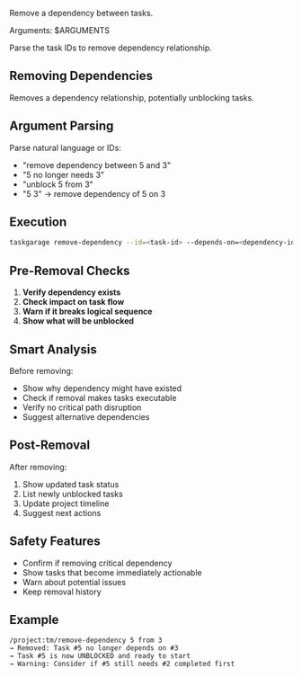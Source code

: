 Remove a dependency between tasks.

Arguments: $ARGUMENTS

Parse the task IDs to remove dependency relationship.

## Removing Dependencies

Removes a dependency relationship, potentially unblocking tasks.

## Argument Parsing

Parse natural language or IDs:
- "remove dependency between 5 and 3"
- "5 no longer needs 3"
- "unblock 5 from 3"
- "5 3" → remove dependency of 5 on 3

## Execution

```bash
taskgarage remove-dependency --id=<task-id> --depends-on=<dependency-id>
```

## Pre-Removal Checks

1. **Verify dependency exists**
2. **Check impact on task flow**
3. **Warn if it breaks logical sequence**
4. **Show what will be unblocked**

## Smart Analysis

Before removing:
- Show why dependency might have existed
- Check if removal makes tasks executable
- Verify no critical path disruption
- Suggest alternative dependencies

## Post-Removal

After removing:
1. Show updated task status
2. List newly unblocked tasks
3. Update project timeline
4. Suggest next actions

## Safety Features

- Confirm if removing critical dependency
- Show tasks that become immediately actionable
- Warn about potential issues
- Keep removal history

## Example

```
/project:tm/remove-dependency 5 from 3
→ Removed: Task #5 no longer depends on #3
→ Task #5 is now UNBLOCKED and ready to start
→ Warning: Consider if #5 still needs #2 completed first
```